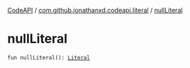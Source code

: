 [CodeAPI](../index.md) / [com.github.jonathanxd.codeapi.literal](index.md) / [nullLiteral](.)

# nullLiteral

`fun nullLiteral(): `[`Literal`](-literal/index.md)